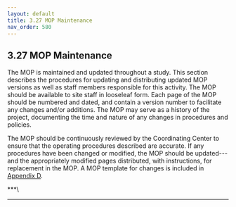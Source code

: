 ```yaml
---
layout: default
title: 3.27 MOP Maintenance
nav_order: 580
---
```


## 3.27 MOP Maintenance

The MOP is maintained and updated throughout a study. This section
describes the procedures for updating and distributing updated MOP
versions as well as staff members responsible for this activity. The MOP
should be available to site staff in looseleaf form. Each page of the
MOP should be numbered and dated, and contain a version number to
facilitate any changes and/or additions. The MOP may serve as a history
of the project, documenting the time and nature of any changes in
procedures and policies.

The MOP should be continuously reviewed by the Coordinating Center to
ensure that the operating procedures described are accurate. If any
procedures have been changed or modified, the MOP should be
updated---and the appropriately modified pages distributed, with
instructions, for replacement in the MOP. A MOP template for changes is
included in [Appendix D](#_APPENDIX_D_-).

***\
***

